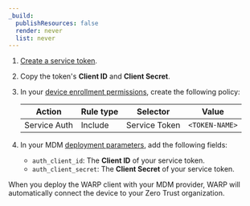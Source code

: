 ```yaml
---
_build:
  publishResources: false
  render: never
  list: never
---
```


1. [Create a service token](/cloudflare-one/identity/service-tokens/#create-a-service-token).
2. Copy the token's **Client ID** and **Client Secret**.
3. In your [device enrollment permissions](/cloudflare-one/connections/connect-devices/warp/deployment/device-enrollment/#set-device-enrollment-permissions), create the following policy:

    | Action       | Rule type | Selector      | Value          |
    | ------------ | --------- | ------------- | -------------- |
    | Service Auth | Include   | Service Token | `<TOKEN-NAME>` |

4. In your MDM [deployment parameters](/cloudflare-one/connections/connect-devices/warp/deployment/mdm-deployment/parameters/), add the following fields:
    - `auth_client_id`: The **Client ID** of your service token.
    - `auth_client_secret`: The **Client Secret** of your service token.

When you deploy the WARP client with your MDM provider, WARP will automatically connect the device to your Zero Trust organization.
